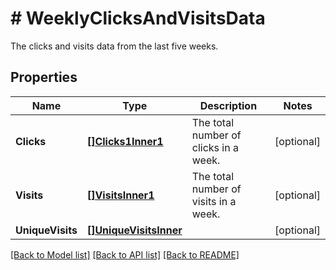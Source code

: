 # # WeeklyClicksAndVisitsData
The clicks and visits data from the last five weeks.

## Properties 


Name | Type | Description | Notes
------------ | ------------- | ------------- | -------------
**Clicks**| [**[]Clicks1Inner1**](Clicks1Inner1.md) | The total number of clicks in a week.  | [optional]
**Visits**| [**[]VisitsInner1**](VisitsInner1.md) | The total number of visits in a week.  | [optional]
**UniqueVisits**| [**[]UniqueVisitsInner**](UniqueVisitsInner.md) |   | [optional]


[[Back to Model list]](../../README.md#models) [[Back to API list]](../../README.md#endpoints) [[Back to README]](../../README.md)

